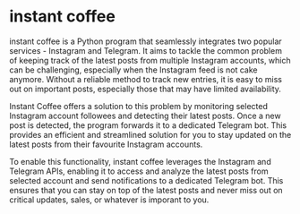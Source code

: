# instant coffee

instant coffee is a Python program that seamlessly integrates two popular services - Instagram and Telegram. It aims to tackle the common problem of keeping track of the latest posts from multiple Instagram accounts, which can be challenging, especially when the Instagram feed is not cake anymore. Without a reliable method to track new entries, it is easy to miss out on important posts, especially those that may have limited availability.

Instant Coffee offers a solution to this problem by monitoring selected Instagram account followees and detecting their latest posts. Once a new post is detected, the program forwards it to a dedicated Telegram bot. This provides an efficient and streamlined solution for you to stay updated on the latest posts from their favourite Instagram accounts.

To enable this functionality, instant coffee leverages the Instagram and Telegram APIs, enabling it to access and analyze the latest posts from selected account and send notifications to a dedicated Telegram bot. This ensures that you can stay on top of the latest posts and never miss out on critical updates, sales, or whatever is imporant to you.
